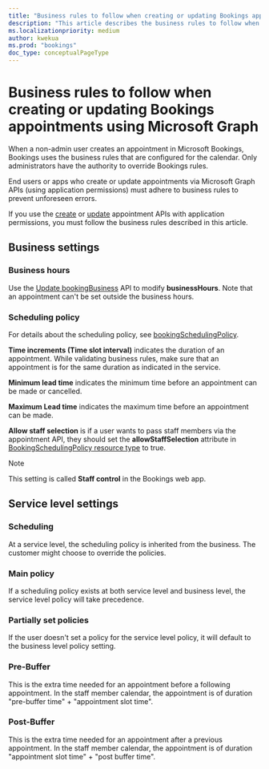 ```yaml
---
title: "Business rules to follow when creating or updating Bookings appointments using Microsoft Graph"
description: "This article describes the business rules to follow when using the create or update Bookings appointments in Microsoft Graph."
ms.localizationpriority: medium
author: kwekua
ms.prod: "bookings"
doc_type: conceptualPageType
---
```


# Business rules to follow when creating or updating Bookings appointments using Microsoft Graph

When a non-admin user creates an appointment in Microsoft Bookings, Bookings uses the business rules that are configured for the calendar. Only administrators have the authority to override Bookings rules.

End users or apps who create or update appointments via Microsoft Graph APIs (using application permissions) must adhere to business rules to prevent unforeseen errors.

If you use the [create](/graph/api/bookingbusiness-post-appointments) or [update](/graph/api/bookingappointment-update) appointment APIs with application permissions, you must follow the business rules described in this article.

## Business settings

### Business hours

Use the [Update bookingBusiness](/graph/api/bookingbusiness-update?view=graph-rest-beta&tabs=http) API to modify **businessHours**. Note that an appointment can't be set outside the business hours.

### Scheduling policy

For details about the scheduling policy, see [bookingSchedulingPolicy](/graph/api/resources/bookingschedulingpolicy).

**Time increments (Time slot interval)** indicates the duration of an appointment. While validating business rules, make sure that an appointment is for the same duration as indicated in the service.

**Minimum lead time** indicates the minimum time before an appointment can be made or cancelled.

**Maximum Lead time** indicates the maximum time before an appointment can be made.  

**Allow staff selection** is if a user wants to pass staff members via the appointment API, they should set the **allowStaffSelection** attribute in [BookingSchedulingPolicy resource type](/graph/api/resources/bookingschedulingpolicy) to true.

> [!NOTE]
> This setting is called **Staff control** in the Bookings web app.

## Service level settings

### Scheduling

At a service level, the scheduling policy is inherited from the business. The customer might choose to override the policies.

### Main policy  

If a scheduling policy exists at both service level and business level, the service level policy will take precedence.

### Partially set policies

If the user doesn't set a policy for the service level policy, it will default to the business level policy setting.

### Pre-Buffer

This is the extra time needed for an appointment before a following appointment. In the staff member calendar, the appointment is of duration "pre-buffer time" + "appointment slot time".

### Post-Buffer

This is the extra time needed for an appointment after a previous appointment. In the staff member calendar, the appointment is of duration "appointment slot time" + "post buffer time".
